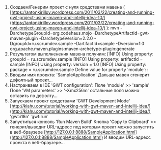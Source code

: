 1. Создаем/Генерим проект с нуля средствами мавена ( [https://antonkirillov.wordpress.com/2011/03/22/creating-and-running-gwt-project-using-maven-and-intellij-idea-10/](https://antonkirillov.wordpress.com/2011/03/22/creating-and-running-gwt-project-using-maven-and-intellij-idea-10/) ):
   mvn -DarchetypeGroupId=org.codehaus.mojo -DarchetypeArtifactId=gwt-maven-plugin -DarchetypeVersion=2.2.0 -DgroupId=ru.scrumdev.sample -DartifactId=sample -Dversion=1.0 org.apache.maven.plugins:maven-archetype-plugin:generate
2. Результатом выполненения мавена получим:
[INFO] Using property: groupId = ru.scrumdev.sample
[INFO] Using property: artifactId = sample
[INFO] Using property: version = 1.0
[INFO] Using property: package = ru.scrumdev.sample
Define value for property 'module': : 
3. Вводим имя проекта: 'SampleApplication'
   Дальше мавен сгенерит дефолтный проект...
4. Настраиваем в IDE 'GWT configuration':
   Поле 'module' >> 'sample'
   Поле 'VM parameters' >> '-Xmx256m'
   остальные поля можно оставить по дефолту...
5. Запускаем проект средствами 'GWT Development Mode' [http://kiahu.com/tutorial/working-with-gwt-maven-and-intellij-idea/](http://kiahu.com/tutorial/working-with-gwt-maven-and-intellij-idea/)
   'gwt:i18n'
   'gwt:run'
6. Запуститься консоль 'Run Maven Build'
   Кнопка 'Copy to Clipboard' >> генерит/выводит URL-адресс под которым проект можно запустить в веб-браузере [http://127.0.0.1:8888/SampleApplication.html](http://127.0.0.1:8888/SampleApplication.html)
   И вводим URL-адресс проекта в веб-браузере...